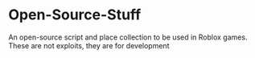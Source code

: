 # Open-Source-Stuff
An open-source script and place collection to be used in Roblox games. These are not exploits, they are for development
